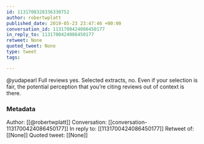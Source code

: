 ```yaml
---
id: 1131708328336330752
author: robertwplatt
published_date: 2019-05-23 23:47:46 +00:00
conversation_id: 1131700424086450177
in_reply_to: 1131700424086450177
retweet: None
quoted_tweet: None
type: tweet
tags:

---
```


@yudapearl Full reviews yes.  Selected extracts, no. Even if your selection is fair, the potential perception that you’re citing reviews out of context is there.

### Metadata

Author: [[@robertwplatt]]
Conversation: [[conversation-1131700424086450177]]
In reply to: [[1131700424086450177]]
Retweet of: [[None]]
Quoted tweet: [[None]]
